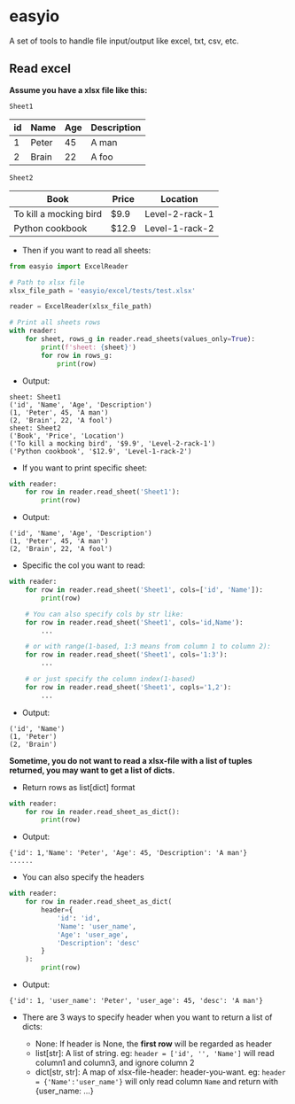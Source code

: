 # easyio

A set of tools to handle file input/output like excel, txt, csv, etc.

## Read excel

**Assume you have a xlsx file like this:**

`Sheet1`

| id  | Name  | Age | Description |
|-----|-------|-----|-------------|
| 1   | Peter | 45  | A man       |
| 2   | Brain | 22  | A foo       |

`Sheet2`

| Book                   | Price | Location       |
|------------------------|-------|----------------|
| To kill a mocking bird | $9.9  | Level-2-rack-1 |
| Python cookbook        | $12.9 | Level-1-rack-2 |

- Then if you want to read all sheets:

```python
from easyio import ExcelReader

# Path to xlsx file
xlsx_file_path = 'easyio/excel/tests/test.xlsx'

reader = ExcelReader(xlsx_file_path)

# Print all sheets rows
with reader:
    for sheet, rows_g in reader.read_sheets(values_only=True):
        print(f'sheet: {sheet}')
        for row in rows_g:
            print(row)
```

- Output:

```text
sheet: Sheet1
('id', 'Name', 'Age', 'Description')
(1, 'Peter', 45, 'A man')
(2, 'Brain', 22, 'A fool')
sheet: Sheet2
('Book', 'Price', 'Location')
('To kill a mocking bird', '$9.9', 'Level-2-rack-1')
('Python cookbook', '$12.9', 'Level-1-rack-2')
```

- If you want to print specific sheet:

```python
with reader:
    for row in reader.read_sheet('Sheet1'):
        print(row)
```

- Output:

```text
('id', 'Name', 'Age', 'Description')
(1, 'Peter', 45, 'A man')
(2, 'Brain', 22, 'A fool')
```

- Specific the col you want to read:

```python
with reader:
    for row in reader.read_sheet('Sheet1', cols=['id', 'Name']):
        print(row)

    # You can also specify cols by str like:
    for row in reader.read_sheet('Sheet1', cols='id,Name'):
        ...

    # or with range(1-based, 1:3 means from column 1 to column 2):
    for row in reader.read_sheet('Sheet1', cols='1:3'):
        ...

    # or just specify the column index(1-based)
    for row in reader.read_sheet('Sheet1', copls='1,2'):
        ...
```

- Output:

```text
('id', 'Name')
(1, 'Peter')
(2, 'Brain')
```

**Sometime, you do not want to read a xlsx-file with a list of tuples returned, you may want to get a list of dicts.**

- Return rows as list[dict] format

```python
with reader:
    for row in reader.read_sheet_as_dict():
        print(row)
```

- Output:

```text
{'id': 1,'Name': 'Peter', 'Age': 45, 'Description': 'A man'}
......
```

- You can also specify the headers

```python
with reader:
    for row in reader.read_sheet_as_dict(
        header={
            'id': 'id',
            'Name': 'user_name',
            'Age': 'user_age',
            'Description': 'desc'
        }
    ):
        print(row)

```

- Output:

```text
{'id': 1, 'user_name': 'Peter', 'user_age': 45, 'desc': 'A man'}
```

- There are 3 ways to specify header when you want to return a list of dicts:

    - None: If header is None, the **first row** will be regarded as header
    - list[str]: A list of string. eg: `header = ['id', '', 'Name']` will read column1 and column3, and ignore column 2
    - dict[str, str]: A map of xlsx-file-header: header-you-want. eg: `header = {'Name':'user_name'}` will only read column `Name` and return with {user_name: ...}
 
